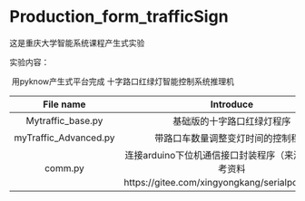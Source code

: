 # Production_form_trafficSign

这是重庆大学智能系统课程产生式实验

实验内容：

​	用pyknow产生式平台完成 十字路口红绿灯智能控制系统推理机

|       File name       |                          Introduce                           |
| :-------------------: | :----------------------------------------------------------: |
|   Mytraffic_base.py   |                  基础版的十字路口红绿灯程序                  |
| myTraffic_Advanced.py |              带路口车数量调整变灯时间的控制程序              |
|        comm.py        | 连接arduino下位机通信接口封装程序（来源于课程参考资料https://gitee.com/xingyongkang/serialportcomm） |

